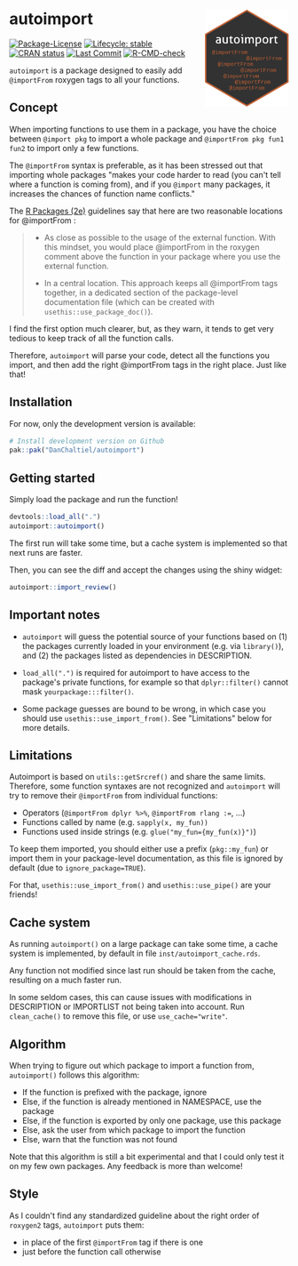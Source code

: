 # autoimport <a href='https://DanChaltiel.github.io/autoimport/'><img src='inst/figures/logo.png' align="right" height="175" /></a>

<!-- badges: start -->

[![Package-License](http://img.shields.io/badge/license-GPL--3-brightgreen.svg?style=flat)](http://www.gnu.org/licenses/gpl-3.0.html) 
[![Lifecycle: stable](https://img.shields.io/badge/lifecycle-stable-brightgreen.svg)](https://lifecycle.r-lib.org/articles/stages.html#stable) 
[![CRAN status](https://www.r-pkg.org/badges/version/autoimport)](https://CRAN.R-project.org/package=autoimport) 
[![Last Commit](https://img.shields.io/github/last-commit/DanChaltiel/autoimport)](https://github.com/DanChaltiel/autoimport)
[![R-CMD-check](https://github.com/DanChaltiel/autoimport/actions/workflows/R-CMD-check.yaml/badge.svg)](https://github.com/DanChaltiel/autoimport/actions/workflows/R-CMD-check.yaml)

<!-- badges: end -->

`autoimport` is a package designed to easily add `@importFrom` roxygen tags to all your functions.


## Concept

When importing functions to use them in a package, you have the choice between `@import pkg` to import a whole package and `@importFrom pkg fun1 fun2` to import only a few functions.

The `@importFrom` syntax is preferable, as it has been stressed out that importing whole packages "makes your code harder to read (you can't tell where a function is coming from), and if you `@import` many packages, it increases the chances of function name conflicts."

The [R Packages (2e)](https://r-pkgs.org/dependencies-in-practice.html#in-code-below-r) guidelines say that here are two reasonable locations for @importFrom :

> -   As close as possible to the usage of the external function. With this mindset, you would place @importFrom in the roxygen comment above the function in your package where you use the external function.
>
> -   In a central location. This approach keeps all @importFrom tags together, in a dedicated section of the package-level documentation file (which can be created with `usethis::use_package_doc()`).

I find the first option much clearer, but, as they warn, it tends to get very tedious to keep track of all the function calls.

Therefore, `autoimport` will parse your code, detect all the functions you import, and then add the right @importFrom tags in the right place. Just like that!


## Installation

For now, only the development version is available:

``` r
# Install development version on Github
pak::pak("DanChaltiel/autoimport")
```


## Getting started

Simply load the package and run the function!

``` r
devtools::load_all(".")
autoimport::autoimport()
```

The first run will take some time, but a cache system is implemented so that next runs are faster.

Then, you can see the diff and accept the changes using the shiny widget:

``` r
autoimport::import_review()
```


## Important notes

-   `autoimport` will guess the potential source of your functions based on (1) the packages currently loaded in your environment (e.g. via `library()`), and (2) the packages listed as dependencies in DESCRIPTION.

-   `load_all(".")` is required for autoimport to have access to the package's private functions, for example so that `dplyr::filter()` cannot mask `yourpackage:::filter()`.

-   Some package guesses are bound to be wrong, in which case you should use `usethis::use_import_from()`. See "Limitations" below for more details.


## Limitations

Autoimport is based on `utils::getSrcref()` and share the same limits. Therefore, some function syntaxes are not recognized and `autoimport` will try to remove their `@importFrom` from individual functions:

-   Operators (`@importFrom dplyr %>%`, `@importFrom rlang :=`, ...)
-   Functions called by name (e.g. `sapply(x, my_fun))`
-   Functions used inside strings (e.g. `glue("my_fun={my_fun(x)}")`)

To keep them imported, you should either use a prefix (`pkg::my_fun`) or import them in your package-level documentation, as this file is ignored by default (due to `ignore_package=TRUE`).

For that, `usethis::use_import_from()` and `usethis::use_pipe()` are your friends!

## Cache system

As running `autoimport()` on a large package can take some time, a cache system is implemented, by default in file `inst/autoimport_cache.rds`.

Any function not modified since last run should be taken from the cache, resulting on a much faster run.

In some seldom cases, this can cause issues with modifications in DESCRIPTION or IMPORTLIST not being taken into account. Run `clean_cache()` to remove this file, or use `use_cache="write"`.


## Algorithm

When trying to figure out which package to import a function from, `autoimport()` follows this algorithm:

-   If the function is prefixed with the package, ignore
-   Else, if the function is already mentioned in NAMESPACE, use the package
-   Else, if the function is exported by only one package, use this package
-   Else, ask the user from which package to import the function
-   Else, warn that the function was not found

Note that this algorithm is still a bit experimental and that I could only test it on my few own packages. Any feedback is more than welcome!


## Style

As I couldn't find any standardized guideline about the right order of `roxygen2` tags, `autoimport` puts them:

-   in place of the first `@importFrom` tag if there is one
-   just before the function call otherwise
